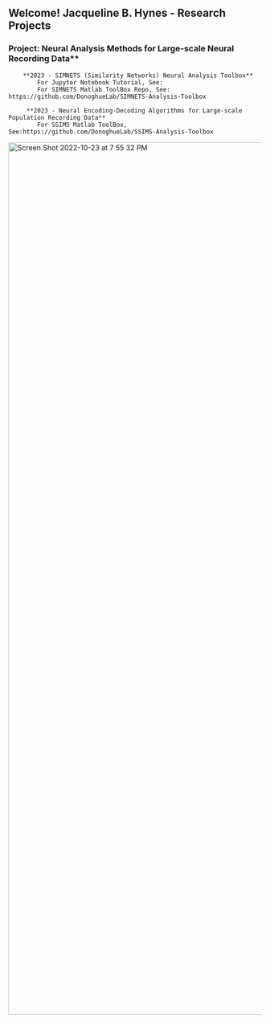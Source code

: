 ## Welcome! Jacqueline B. Hynes - Research Projects

### Project: Neural Analysis Methods for Large-scale Neural Recording Data**

        **2023 - SIMNETS (Similarity Networks) Neural Analysis Toolbox**
            For Jupyter Notebook Tutorial, See: 
            For SIMNETS Matlab ToolBox Repo, See:  https://github.com/DonoghueLab/SIMNETS-Analysis-Toolbox
            
         **2023 - Neural Encoding-Decoding Algorithms for Large-scale Population Recording Data**
            For SSIMS Matlab ToolBox, See:https://github.com/DonoghueLab/SSIMS-Analysis-Toolbox


<img width="1737" alt="Screen Shot 2022-10-23 at 7 55 32 PM" src="https://user-images.githubusercontent.com/29176759/197424575-b2c940d1-7b19-4b47-a9ef-6082f6e24fa8.png">

